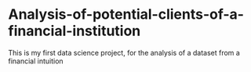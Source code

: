 # Analysis-of-potential-clients-of-a-financial-institution
This is my first data science project, for the analysis of a dataset from a financial intuition
